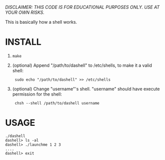 _DISCLAIMER: THIS CODE IS FOR EDUCATIONAL PURPOSES ONLY. USE AT YOUR OWN RISKS._

This is basically how a shell works.

# INSTALL #

1. `make`
    
2. (optional) Append "/path/to/dashell" to /etc/shells, to make it a valid shell: 

        sudo echo "/path/to/dashell" >> /etc/shells 

3. (optional) Change "username"'s shell. "username" should have execute permission for the shell:

        chsh --shell /path/to/dashell username
        
# USAGE #

    ./dashell
    dashell> ls -al
    dashell> ./launchme 1 2 3
    ....
    dashell> exit

